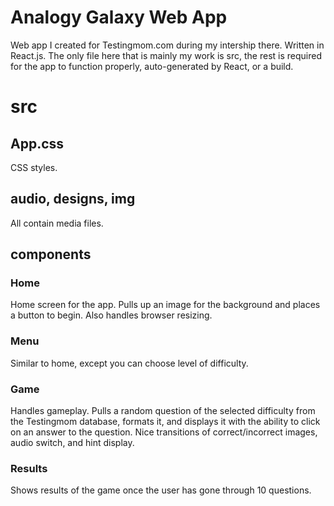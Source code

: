 # Analogy Galaxy Web App
Web app I created for Testingmom.com during my intership there.  Written in React.js.  The only file here that is mainly my work is src, the rest is required for the app to function properly, auto-generated by React, or a build.

# src
## App.css
CSS styles.

## audio, designs, img
All contain media files.

## components
### Home
Home screen for the app.  Pulls up an image for the background and places a button to begin.  Also handles browser resizing.

### Menu
Similar to home, except you can choose level of difficulty.

### Game
Handles gameplay.  Pulls a random question of the selected difficulty from the Testingmom database, formats it, and displays it with the ability to click on an answer to the question.  Nice transitions of correct/incorrect images, audio switch, and hint display.  

### Results
Shows results of the game once the user has gone through 10 questions.
